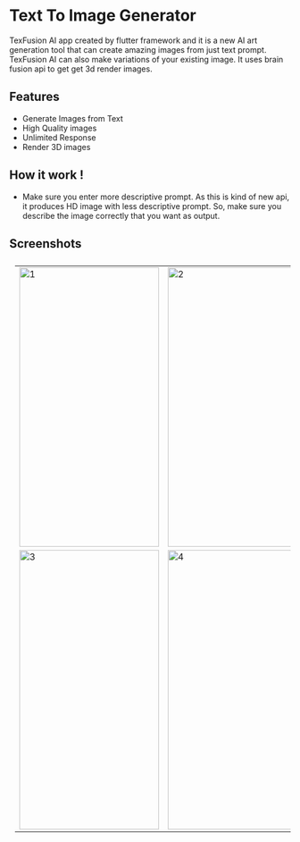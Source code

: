 # Text To Image Generator

TexFusion AI app created by flutter framework and it is a new AI art generation tool that can create amazing images from just text prompt. TexFusion AI can also make variations of your existing image. It uses brain fusion api to get get 3d render images.

## Features
- Generate Images from Text
- High Quality images
- Unlimited Response
- Render 3D images

## How it work !
- Make sure you enter more descriptive prompt. As this is kind of new api, it produces HD image with less descriptive prompt. So, make sure you describe the image correctly that you want as output.

## Screenshots
<Table style="padding:10px">
    <tr>
        <td>
            <img src="https://github.com/VikramadityaDev/text_to_image_gen/blob/master/screenshots/Screenshot%201.png" alt="1" width= 250px height= 500px />
        </td>
        <td>
            <img src="https://github.com/VikramadityaDev/text_to_image_gen/blob/master/screenshots/Screenshot%202.png" alt="2" width = 250px height = 500px />
        </td>
    </tr>
    <tr>
        <td>
            <img src="https://github.com/VikramadityaDev/text_to_image_gen/blob/master/screenshots/Screenshot%203.png" alt="3" width = 250px height = 500px />
        </td>
        <td>
            <img src="https://github.com/VikramadityaDev/text_to_image_gen/blob/master/screenshots/Screenshot%204.png" alt="4" width = 250px height = 500px />
        </td>
    </tr>
</Table>
